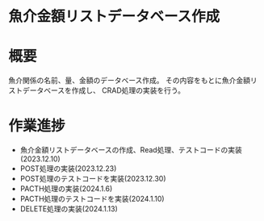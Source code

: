 # 魚介金額リストデータベース作成

# 概要
魚介関係の名前、量、金額のデータベース作成。
その内容をもとに魚介金額リストデータベースを作成し、
CRAD処理の実装を行う。

# 作業進捗
- 魚介金額リストデータベースの作成、Read処理、テストコードの実装(2023.12.10)
- POST処理の実装(2023.12.23)
- POST処理のテストコードを実装(2023.12.30)
- PACTH処理の実装(2024.1.6)
- PACTH処理のテストコードを実装(2024.1.10)
- DELETE処理の実装(2024.1.13)

